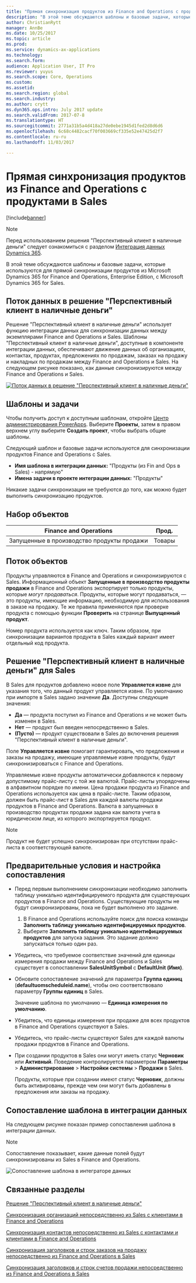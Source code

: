```yaml
---
title: "Прямая синхронизация продуктов из Finance and Operations с продуктами в Sales"
description: "В этой теме обсуждаются шаблоны и базовые задачи, которые используются для синхронизации продуктов из Microsoft Dynamics 365 for Finance and Operations, Enterprise Edition, с Microsoft Dynamics 365 for Sales."
author: ChristianRytt
manager: AnnBe
ms.date: 10/25/2017
ms.topic: article
ms.prod: 
ms.service: dynamics-ax-applications
ms.technology: 
ms.search.form: 
audience: Application User, IT Pro
ms.reviewer: yuyus
ms.search.scope: Core, Operations
ms.custom: 
ms.assetid: 
ms.search.region: global
ms.search.industry: 
ms.author: crytt
ms.dyn365.ops.intro: July 2017 update
ms.search.validFrom: 2017-07-8
ms.translationtype: HT
ms.sourcegitcommit: 2771a31b5a4d418a27de0ebe1945d1fed2d8d6d6
ms.openlocfilehash: 6c68c4482cacf70f003669cf335e52e47425d2f7
ms.contentlocale: ru-ru
ms.lasthandoff: 11/03/2017

---
```


# <a name="synchronize-products-directly-from-finance-and-operations-to-products-in-sales"></a>Прямая синхронизация продуктов из Finance and Operations с продуктами в Sales

[!include[banner](../includes/banner.md)]

> [!NOTE]
> Перед использованием решения "Перспективный клиент в наличные деньги" следует ознакомиться с разделом [Интеграция данных Dynamics 365](/common-data-service/entity-reference/dynamics-365-integration).

В этой теме обсуждаются шаблоны и базовые задачи, которые используются для прямой синхронизации продуктов из Microsoft Dynamics 365 for Finance and Operations, Enterprise Edition, с Microsoft Dynamics 365 for Sales.

## <a name="data-flow-in-prospect-to-cash"></a>Поток данных в решение "Перспективный клиент в наличные деньги"

Решение "Перспективный клиент в наличные деньги" использует функцию интеграции данных для синхронизации данных между экземплярами Finance and Operations и Sales. Шаблоны "Перспективный клиент в наличные деньги", доступные в компоненте интеграции данных, обеспечивают движение данных об организациях, контактах, продуктах, предложениях по продажам, заказах на продажу и накладных по продажам между Finance and Operations и Sales. На следующем рисунке показано, как данные синхронизируются между Finance and Operations и Sales.

[![Поток данных в решение "Перспективный клиент в наличные деньги"](./media/prospect-to-cash-data-flow.png)](./media/prospect-to-cash-data-flow.png)

## <a name="templates-and-tasks"></a>Шаблоны и задачи

Чтобы получить доступ к доступным шаблонам, откройте [Центр администрирования PowerApps](https://preview.admin.powerapps.com/dataintegration). Выберите **Проекты**, затем в правом верхнем углу выберите **Создать проект**, чтобы выбрать общие шаблоны.

Следующий шаблон и базовые задачи используются для синхронизации продуктов Finance and Operations с Sales.

- **Имя шаблона в интеграции данных:** "Продукты (из Fin and Ops в Sales) - напрямую"
- **Имена задачи в проекте интеграции данных:** "Продукты"

Никакие задачи синхронизации не требуются до того, как можно будет выполнить синхронизацию продуктов.

## <a name="entity-set"></a>Набор объектов

| Finance and Operations     | Прод.    |
|----------------------------|----------|
| Запущенные в производство продукты продажи | Товары |

## <a name="entity-flow"></a>Поток объектов

Продукты управляются в Finance and Operations и синхронизируются с Sales. Информационный объект **Запущенные в производство продукты продажи** в Finance and Operations экспортирует только продукты, которые *могут продаваться*. Продукты, которые могут продаваться, — это продукты, имеющие информацию, необходимую для использования в заказе на продажу. Те же правила применяются при проверке продукта с помощью функции **Проверить** на странице **Выпущенный продукт**.

Номер продукта используется как ключ. Таким образом, при синхронизации вариантов продукта в Sales каждый вариант имеет отдельный код продукта.

## <a name="prospect-to-cash-solution-for-sales"></a>Решение "Перспективный клиент в наличные деньги" для Sales

В Sales для продуктов добавлено новое поле **Управляется извне** для указания того, что данный продукт управляется извне. По умолчанию при импорте в Sales задано значение **Да**. Доступны следующие значения:

- **Да** — продукта поступил из Finance and Operations и не может быть изменен в Sales.
- **Нет** — продукт был введен непосредственно в Sales.
- **(Пусто)** — продукт существовали в Sales до включения решения "Перспективный клиент в наличные деньги".

Поле **Управляется извне** помогает гарантировать, что предложения и заказы на продажу, имеющие управляемые извне продукты, будут синхронизироваться с Finance and Operations.

Управляемые извне продукты автоматически добавляются к первому допустимому прайс-листу с той же валютой. Прайс-листы упорядочены в алфавитном порядке по имени. Цена продажи продукта из Finance and Operations используется как цена в прайс-листе. Таким образом, должен быть прайс-лист в Sales для каждой валюты продажи продуктов в Finance and Operations. Валюта в запущенных в производство продуктах продажи задана как валюта учета в юридическом лице, из которого экспортируется продукт.

> [!NOTE]
> Продукт не будет успешно синхронизирован при отсутствии прайс-листа в соответствующей валюте.

## <a name="preconditions-and-mapping-setup"></a>Предварительные условия и настройка сопоставления

- Перед первым выполнением синхронизации необходимо заполнить таблицу уникально идентифицируемого продукта для существующих продуктов в Finance and Operations. Существующие продукты не будут синхронизированы, пока не будет выполнено это задание.

    1. В Finance and Operations используйте поиск для поиска команды **Заполнить таблицу уникально идентифицируемых продуктов**.
    2. Выберите **Заполнить таблицу уникально идентифицируемых продуктов** для запуска задания. Это задание должно запускаться только один раз.

- Убедитесь, что требуемое соответствие значений для единицы измерения продажи между Finance and Operations и Sales существует в сопоставлении **SalesUnitSymbol** с **DefaultUnit (Имя)**.
- Обновите сопоставление значений для параметра **Группа единиц** (**defaultuomscheduleid.name**), чтобы оно соответствовало параметру **Группы единиц** в Sales.

    Значение шаблона по умолчанию — **Единица измерения по умолчанию**.

- Убедитесь, что единицы измерения при продаже для всех продуктов в Finance and Operations существуют в Sales.
- Убедитесь, что прайс-листы существуют Sales для каждой валюты продажи продуктов в Finance and Operations.
- При создании продуктов в Sales они могут иметь статус **Черновик** или **Активный**. Поведение контролируется параметром **Параметры** > **Администрирование** > **Настройки системы** > **Продажи** в Sales.

    Продукты, которые при создании имеют статус **Черновик**, должны быть активированы, прежде чем они могут быть добавлены в предложения или заказы на продажу.

## <a name="template-mapping-in-data-integration"></a>Сопоставление шаблона в интеграции данных

На следующем рисунке показан пример сопоставления шаблона в интеграции данных. 

> [!NOTE]
> Сопоставление показывает, какие данные полей будут синхронизированы из Sales в Finance and Operations.

![Сопоставление шаблона в интеграторе данных](./media/products-direct-template-mapping-data-integrator-1.png)


## <a name="related-topics"></a>Связанные разделы

[Решение "Перспективный клиент в наличные деньги"](prospect-to-cash.md)

[Синхронизация организаций непосредственно из Sales с клиентами в Finance and Operations](accounts-template-mapping-direct.md)

[Синхронизация контактов непосредственно из Sales с контактами и клиентами в Finance and Operations](contacts-template-mapping-direct.md)

[Синхронизация заголовков и строк заказов на продажу непосредственно из Finance and Operations в Sales](sales-order-template-mapping-direct.md)

[Синхронизация заголовков и строк счетов продажи непосредственно из Finance and Operations в Sales](sales-invoice-template-mapping-direct.md)




